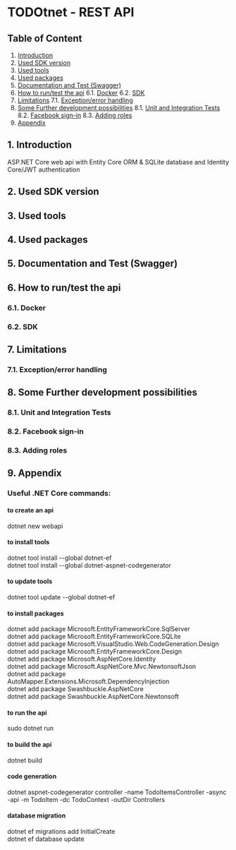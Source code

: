 # TODOtnet - REST API
## Table of Content
1. [Introduction](#introduction)
2. [Used SDK version](#used-sdk-version)
3. [Used tools](#used-tools)
4. [Used packages](#used-packages)
5. [Documentation and Test (Swagger)](#documentation-and-test-swagger)
6. [How to run/test the api](#how-to-run-test-the-api)
	6.1. [Docker](#docker)
	6.2. [SDK](#sdk)
7. [Limitations](#limitations)
    7.1. [Exception/error handling](#exception-error-handling)
8. [Some Further development possibilities](#some-further-development-possibilities)
	8.1. [Unit and Integration Tests](#unit-and-integration-tests)
	8.2. [Facebook sign-in](#facebook-sign-in)
	8.3. [Adding roles](#adding-roles)
9. [Appendix](#appendix)

## 1. Introduction <a name="introduction"></a>
ASP.NET Core web api with Entity Core ORM & SQLite database and Identity Core/JWT authentication
## 2. Used SDK version <a name="used-sdk-version"></a>
## 3. Used tools <a name="used-tools"></a>
## 4. Used packages <a name="used-packages"></a>
## 5. Documentation and Test (Swagger) <a name="documentation-and-test-swagger"></a>
## 6. How to run/test the api <a name="how-to-run-test-the-api"></a>
### 6.1. Docker <a name="docker"></a>
### 6.2. SDK <a name="sdk"></a>
## 7. Limitations <a name="limitations"></a>
### 7.1. Exception/error handling <a name="exception-error-handling"></a>
## 8. Some Further development possibilities <a name="some-further-development-possibilities"></a>
### 8.1. Unit and Integration Tests <a name="unit-and-integration-tests"></a>
### 8.2. Facebook sign-in <a name="facebook-sign-in"></a>
### 8.3. Adding roles <a name="adding-roles"></a>
## 9. Appendix
### Useful .NET Core commands:
#### to create an api
dotnet new webapi

#### to install tools
dotnet tool install --global dotnet-ef\
dotnet tool install --global dotnet-aspnet-codegenerator

#### to update tools
dotnet tool update --global dotnet-ef

#### to install packages
dotnet add package Microsoft.EntityFrameworkCore.SqlServer\
dotnet add package Microsoft.EntityFrameworkCore.SQLite\
dotnet add package Microsoft.VisualStudio.Web.CodeGeneration.Design\
dotnet add package Microsoft.EntityFrameworkCore.Design\
dotnet add package Microsoft.AspNetCore.Identity\
dotnet add package Microsoft.AspNetCore.Mvc.NewtonsoftJson\
dotnet add package AutoMapper.Extensions.Microsoft.DependencyInjection\
dotnet add package Swashbuckle.AspNetCore\
dotnet add package Swashbuckle.AspNetCore.Newtonsoft

#### to run the api
sudo dotnet run

#### to build the api
dotnet build

#### code generation
dotnet aspnet-codegenerator controller -name TodoItemsController -async -api -m TodoItem -dc TodoContext -outDir Controllers

#### database migration
dotnet ef migrations add InitialCreate\
dotnet ef database update
